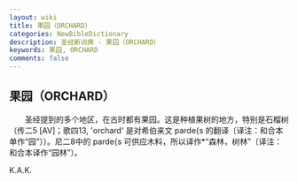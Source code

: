 ```yaml
---
layout: wiki
title: 果园（ORCHARD）
categories: NewBibleDictionary
description: 圣经新词典 - 果园（ORCHARD）
keywords: 果园, ORCHARD
comments: false
---
```


## 果园（ORCHARD）

　　圣经提到的多个地区，在古时都有果园。这是种植果树的地方，特别是石榴树（传二5 [AV]；歌四13, 'orchard' 是对希伯来文 parde{s 的翻译〔译注：和合本单作“园”〕）。尼二8中的 parde{s 可供应木料，所以译作*“森林，树林”〔译注：和合本译作“园林”〕。

K.A.K.








